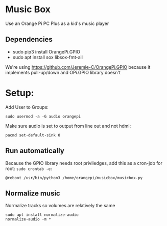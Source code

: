 # Music Box

Use an Orange Pi PC Plus as a kid's music player

## Dependencies
* sudo pip3 install OrangePi.GPIO
* sudo apt install sox libsox-fmt-all

We're using https://github.com/Jeremie-C/OrangePi.GPIO because it implements pull-up/down and OPi.GPIO library doesn't

# Setup:
Add User to Groups:

`sudo usermod -a -G audio orangepi`

Make sure audio is set to output from line out and not hdmi:

`pacmd set-default-sink 0`

## Run automatically

Because the GPIO library needs root priviledges, add this as a cron-job for root: `sudo crontab -e`:
```
@reboot /usr/bin/python3 /home/orangepi/musicbox/musicbox.py
```

## Normalize music
Normalize tracks so volumes are relatively the same
```
sudo apt install normalize-audio
normalize-audio -m *
```